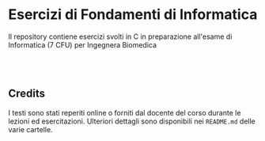 # Esercizi di Fondamenti di Informatica
Il repository contiene esercizi svolti in C in preparazione all'esame di Informatica (7 CFU) per Ingegnera Biomedica

<br><br>

## Credits
I testi sono stati reperiti online o forniti dal docente del corso durante le lezioni ed esercitazioni. Ulteriori dettagli sono disponibili nei ```README.md``` delle varie cartelle.